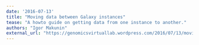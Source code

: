 ```yaml
---
date: '2016-07-13'
title: "Moving data between Galaxy instances"
tease: "A howto guide on getting data from one instance to another."
authors: "Igor Makunin"
external_url: "https://genomicsvirtuallab.wordpress.com/2016/07/13/moving-data-between-galaxy-instances/"
---
```

